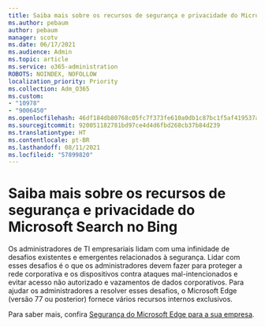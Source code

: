 ```yaml
---
title: Saiba mais sobre os recursos de segurança e privacidade do Microsoft Search no Bing
ms.author: pebaum
author: pebaum
manager: scotv
ms.date: 06/17/2021
ms.audience: Admin
ms.topic: article
ms.service: o365-administration
ROBOTS: NOINDEX, NOFOLLOW
localization_priority: Priority
ms.collection: Adm_O365
ms.custom:
- "10978"
- "9006450"
ms.openlocfilehash: 46df184db80768c05fc7f373fe610a0db1c87bc1f5af419537a3534ecea05784
ms.sourcegitcommit: 920051182781bd97ce4d4d6fbd268cb37b84d239
ms.translationtype: HT
ms.contentlocale: pt-BR
ms.lasthandoff: 08/11/2021
ms.locfileid: "57899820"
---
```

# <a name="learn-about-the-security-features-of-microsoft-edge"></a>Saiba mais sobre os recursos de segurança e privacidade do Microsoft Search no Bing

Os administradores de TI empresariais lidam com uma infinidade de desafios existentes e emergentes relacionados à segurança. Lidar com esses desafios é o que os administradores devem fazer para proteger a rede corporativa e os dispositivos contra ataques mal-intencionados e evitar acesso não autorizado e vazamentos de dados corporativos. Para ajudar os administradores a resolver esses desafios, o Microsoft Edge (versão 77 ou posterior) fornece vários recursos internos exclusivos. 

Para saber mais, confira [Segurança do Microsoft Edge para a sua empresa](https://docs.microsoft.com/DeployEdge/ms-edge-security-for-business).